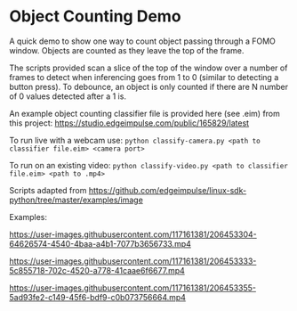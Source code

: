# Object Counting Demo
A quick demo to show one way to count object passing through a FOMO window. Objects are counted as they leave the top of the frame.

The scripts provided scan a slice of the top of the window over a number of frames to detect when inferencing goes from 1 to 0 (similar to detecting a button press). To debounce, an object is only counted if there are N number of 0 values detected after a 1 is.

An example object counting classifier file is provided here (see .eim) from this project: https://studio.edgeimpulse.com/public/165829/latest 

To run live with a webcam use:
`python classify-camera.py <path to classifier file.eim> <camera port>`

To run on an existing video: `python classify-video.py <path to classifier file.eim> <path to .mp4>`

Scripts adapted from https://github.com/edgeimpulse/linux-sdk-python/tree/master/examples/image

Examples:


https://user-images.githubusercontent.com/117161381/206453304-64626574-4540-4baa-a4b1-7077b3656733.mp4



https://user-images.githubusercontent.com/117161381/206453333-5c855718-702c-4520-a778-41caae6f6677.mp4



https://user-images.githubusercontent.com/117161381/206453355-5ad93fe2-c149-45f6-bdf9-c0b073756664.mp4

